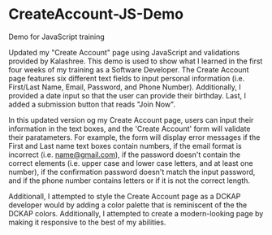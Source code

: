 # CreateAccount-JS-Demo

Demo for JavaScript training

Updated my "Create Account" page using JavaScript and validations provided by Kalashree. This demo is used to show what I learned in the first four weeks of my training as a Software Developer. The Create Account page features six different text fields to input personal information (i.e. First/Last Name, Email, Password, and Phone Number). Additionally, I provided a date input so that the user can provide their birthday. Last, I added a submission button that reads "Join Now". 

In this updated version og my Create Account page, users can input their information in the text boxes, and the 'Create Account' form will validate their paratameters. For example, the form will display error messages if the First and Last name text boxes contain numbers, if the email format is incorrect (i.e. name@gmail.com), if the password doesn't contain the correct elements (i.e. upper case and lower case letters, and at least one number), if the confirmation password doesn't match the input password, and if the phone number contains letters or if it is not the correct length.

Additionall, I attempted to style the Create Account page as a DCKAP developer would by adding a color palette that is reminiscent of the the DCKAP colors. Additionally, I attempted to create a modern-looking page by making it responsive to the best of my abilities.
